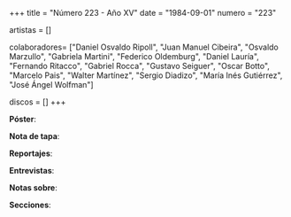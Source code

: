 +++
title = "Número 223 - Año XV"
date = "1984-09-01"
numero = "223"

artistas = []

colaboradores= ["Daniel Osvaldo Ripoll", "Juan Manuel Cibeira", "Osvaldo Marzullo", "Gabriela Martini", "Federico Oldemburg", "Daniel Lauría", "Fernando Ritacco", "Gabriel Rocca", "Gustavo Seiguer", "Oscar Botto", "Marcelo Pais", "Walter Martínez", "Sergio Diadizo", "María Inés Gutiérrez", "José Ángel Wolfman"]

discos = []
+++

**Póster**: 

**Nota de tapa**: 

**Reportajes**: 

**Entrevistas**: 

**Notas sobre**:

**Secciones**:
